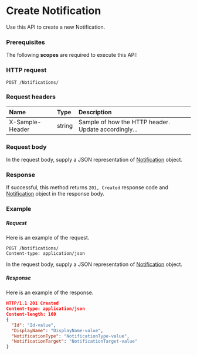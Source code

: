 # Create Notification

Use this API to create a new Notification.
### Prerequisites
The following **scopes** are required to execute this API: 
### HTTP request
<!-- { "blockType": "ignored" } -->
```http
POST /Notifications/

```
### Request headers
| Name       | Type | Description|
|:---------------|:--------|:----------|
| X-Sample-Header  | string  | Sample of how the HTTP header. Update accordingly...|

### Request body
In the request body, supply a JSON representation of [Notification](../resources/notification.md) object.


### Response
If successful, this method returns `201, Created` response code and [Notification](../resources/notification.md) object in the response body.

### Example
##### Request
Here is an example of the request.
<!-- {
  "blockType": "request",
  "name": "create_notification_from_notifications"
}-->
```http
POST /Notifications/
Content-type: application/json
```
In the request body, supply a JSON representation of [Notification](../resources/notification.md) object.
##### Response
Here is an example of the response.
<!-- {
  "blockType": "response",
  "truncated": false,
  "@odata.type": "notification"
} -->
```json
HTTP/1.1 201 Created
Content-type: application/json
Content-length: 160
{
  "Id": "Id-value",
  "DisplayName": "DisplayName-value",
  "NotificationType": "NotificationType-value",
  "NotificationTarget": "NotificationTarget-value"
}
```

<!-- uuid: 15c731b9-a93a-4a24-b62f-33f066367c61
2015-10-16 09:34:55 UTC -->
<!-- {
  "type": "#page.annotation",
  "description": "Create Notification",
  "keywords": "",
  "section": "documentation",
  "tocPath": ""
}-->